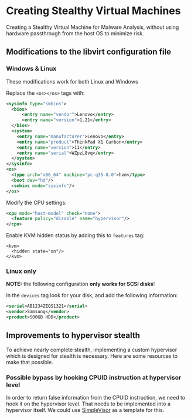 # Creating Stealthy Virtual Machines

Creating a Stealthy Virtual Machine for Malware Analysis, without using hardware passthrough from the host OS to minimize risk.

## Modifications to the libvirt configuration file

### Windows & Linux

These modifications work for both Linux and Windows

Replace the `<os></os>` tags with:
```xml
<sysinfo type="smbios">
  <bios>
      <entry name="vendor">Lenovo</entry>
      <entry name="version">1.21</entry>
  </bios>
  <system>
    <entry name="manufacturer">Lenovo</entry>
    <entry name="product">ThinkPad X1 Carbon</entry>
    <entry name="version">11</entry>
    <entry name="serial">WZpzL8vq</entry>
  </system>
</sysinfo>
<os>
  <type arch="x86_64" machine="pc-q35-8.0">hvm</type>
  <boot dev="hd"/>
  <smbios mode="sysinfo"/>
</os>
```

Modify the CPU settings:
```xml
<cpu mode="host-model" check="none">
  <feature policy="disable" name="hypervisor"/>
</cpu>
```

Enable KVM hidden status by adding this to `features` tag:
```
<kvm>
  <hidden state="on"/>
</kvm>
```

### Linux only

**NOTE:** the following configuration **only works for SCSI disks**!

In the `devices` tag look for your disk, and add the following information:
```xml
<serial>AB1234ZEQS1321</serial>
<vendor>Samsung</vendor>
<product>500GB HDD</product>
```

## Improvements to hypervisor stealth

To achieve nearly complete stealth, implementing a custom hypervisor which is designed for stealth is necessary. Here are some resources to make that possible.

### Possible bypass by hooking CPUID instruction at hypervisor level

In order to return false information from the CPUID instruction, we need to hook it on the hypervisor level. That needs to be implemented into a hypervisor itself. We could use [SimpleVisor](https://github.com/ionescu007/SimpleVisor) as a template for this.

